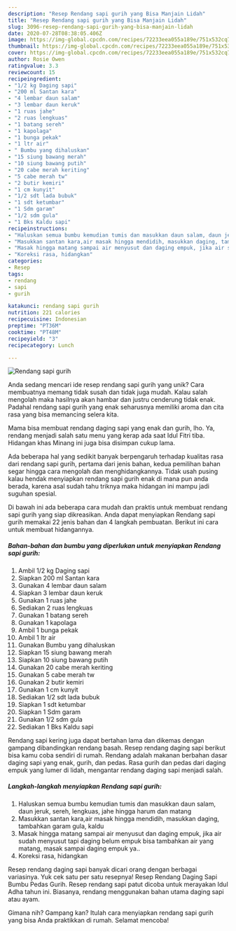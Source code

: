 ```yaml
---
description: "Resep Rendang sapi gurih yang Bisa Manjain Lidah"
title: "Resep Rendang sapi gurih yang Bisa Manjain Lidah"
slug: 3096-resep-rendang-sapi-gurih-yang-bisa-manjain-lidah
date: 2020-07-28T08:38:05.406Z
image: https://img-global.cpcdn.com/recipes/72233eea055a189e/751x532cq70/rendang-sapi-gurih-foto-resep-utama.jpg
thumbnail: https://img-global.cpcdn.com/recipes/72233eea055a189e/751x532cq70/rendang-sapi-gurih-foto-resep-utama.jpg
cover: https://img-global.cpcdn.com/recipes/72233eea055a189e/751x532cq70/rendang-sapi-gurih-foto-resep-utama.jpg
author: Rosie Owen
ratingvalue: 3.3
reviewcount: 15
recipeingredient:
- "1/2 kg Daging sapi"
- "200 ml Santan kara"
- "4 lembar daun salam"
- "3 lembar daun keruk"
- "1 ruas jahe"
- "2 ruas lengkuas"
- "1 batang sereh"
- "1 kapolaga"
- "1 bunga pekak"
- "1 ltr air"
- " Bumbu yang dihaluskan"
- "15 siung bawang merah"
- "10 siung bawang putih"
- "20 cabe merah keriting"
- "5 cabe merah tw"
- "2 butir kemiri"
- "1 cm kunyit"
- "1/2 sdt lada bubuk"
- "1 sdt ketumbar"
- "1 Sdm garam"
- "1/2 sdm gula"
- "1 Bks Kaldu sapi"
recipeinstructions:
- "Haluskan semua bumbu kemudian tumis dan masukkan daun salam, daun jeruk, sereh, lengkuas, jahe hingga harum dan matang"
- "Masukkan santan kara,air masak hingga mendidih, masukkan daging, tambahkan garam gula, kaldu"
- "Masak hingga matang sampai air menyusut dan daging empuk, jika air sudah menyusut tapi daging belum empuk bisa tambahkan air yang matang, masak sampai daging empuk ya.."
- "Koreksi rasa, hidangkan"
categories:
- Resep
tags:
- rendang
- sapi
- gurih

katakunci: rendang sapi gurih 
nutrition: 221 calories
recipecuisine: Indonesian
preptime: "PT36M"
cooktime: "PT48M"
recipeyield: "3"
recipecategory: Lunch

---
```



![Rendang sapi gurih](https://img-global.cpcdn.com/recipes/72233eea055a189e/751x532cq70/rendang-sapi-gurih-foto-resep-utama.jpg)

Anda sedang mencari ide resep rendang sapi gurih yang unik? Cara membuatnya memang tidak susah dan tidak juga mudah. Kalau salah mengolah maka hasilnya akan hambar dan justru cenderung tidak enak. Padahal rendang sapi gurih yang enak seharusnya memiliki aroma dan cita rasa yang bisa memancing selera kita.

Mama bisa membuat rendang daging sapi yang enak dan gurih, lho. Ya, rendang menjadi salah satu menu yang kerap ada saat Idul Fitri tiba. Hidangan khas Minang ini juga bisa disimpan cukup lama.

Ada beberapa hal yang sedikit banyak berpengaruh terhadap kualitas rasa dari rendang sapi gurih, pertama dari jenis bahan, kedua pemilihan bahan segar hingga cara mengolah dan menghidangkannya. Tidak usah pusing kalau hendak menyiapkan rendang sapi gurih enak di mana pun anda berada, karena asal sudah tahu triknya maka hidangan ini mampu jadi suguhan spesial.


Di bawah ini ada beberapa cara mudah dan praktis untuk membuat rendang sapi gurih yang siap dikreasikan. Anda dapat menyiapkan Rendang sapi gurih memakai 22 jenis bahan dan 4 langkah pembuatan. Berikut ini cara untuk membuat hidangannya.

<!--inarticleads1-->

##### Bahan-bahan dan bumbu yang diperlukan untuk menyiapkan Rendang sapi gurih:

1. Ambil 1/2 kg Daging sapi
1. Siapkan 200 ml Santan kara
1. Gunakan 4 lembar daun salam
1. Siapkan 3 lembar daun keruk
1. Gunakan 1 ruas jahe
1. Sediakan 2 ruas lengkuas
1. Gunakan 1 batang sereh
1. Gunakan 1 kapolaga
1. Ambil 1 bunga pekak
1. Ambil 1 ltr air
1. Gunakan  Bumbu yang dihaluskan
1. Siapkan 15 siung bawang merah
1. Siapkan 10 siung bawang putih
1. Gunakan 20 cabe merah keriting
1. Gunakan 5 cabe merah tw
1. Gunakan 2 butir kemiri
1. Gunakan 1 cm kunyit
1. Sediakan 1/2 sdt lada bubuk
1. Siapkan 1 sdt ketumbar
1. Siapkan 1 Sdm garam
1. Gunakan 1/2 sdm gula
1. Sediakan 1 Bks Kaldu sapi


Rendang sapi kering juga dapat bertahan lama dan dikemas dengan gampang dibandingkan rendang basah. Resep rendang daging sapi berikut bisa kamu coba sendiri di rumah. Rendang adalah makanan berbahan dasar daging sapi yang enak, gurih, dan pedas. Rasa gurih dan pedas dari daging empuk yang lumer di lidah, mengantar rendang daging sapi menjadi salah. 

<!--inarticleads2-->

##### Langkah-langkah menyiapkan Rendang sapi gurih:

1. Haluskan semua bumbu kemudian tumis dan masukkan daun salam, daun jeruk, sereh, lengkuas, jahe hingga harum dan matang
1. Masukkan santan kara,air masak hingga mendidih, masukkan daging, tambahkan garam gula, kaldu
1. Masak hingga matang sampai air menyusut dan daging empuk, jika air sudah menyusut tapi daging belum empuk bisa tambahkan air yang matang, masak sampai daging empuk ya..
1. Koreksi rasa, hidangkan


Resep rendang daging sapi banyak dicari orang dengan berbagai variasinya. Yuk cek satu per satu resepnya! Resep Rendang Daging Sapi Bumbu Pedas Gurih. Resep rendang sapi patut dicoba untuk merayakan Idul Adha tahun ini. Biasanya, rendang menggunakan bahan utama daging sapi atau ayam. 

Gimana nih? Gampang kan? Itulah cara menyiapkan rendang sapi gurih yang bisa Anda praktikkan di rumah. Selamat mencoba!
